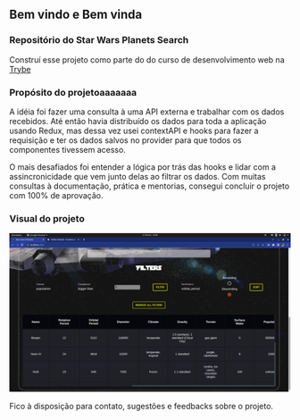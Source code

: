 <h2>Bem vindo e Bem vinda</h2>
<h3>Repositório do Star Wars Planets Search</h3>

<p>Construí esse projeto como parte do do curso de desenvolvimento web na <a href="https://www.betrybe.com/" target="_blank" alt="Trybe">Trybe</a></p>

<h3>Propósito do projetoaaaaaaa</h3>

<p>A idéia foi fazer uma consulta à uma API externa e trabalhar com os dados recebidos. Até então havia distribuído os dados para toda a aplicação usando Redux, mas dessa vez usei contextAPI e hooks para fazer a requisição e ter os dados salvos no provider para que todos os componentes tivessem acesso.</p>
<p>O mais desafiados foi entender a lógica por trás das hooks e lidar com a assincronicidade que vem junto delas ao filtrar os dados. Com muitas consultas à documentação, prática e mentorias, consegui concluir o projeto com 100% de aprovação.</p>

<h3>Visual do projeto</h3>

<img alt="image-readme" src="./github/StarWarsFilters.png" title="Star-Wars-Planets-Search"/>

<p>Fico à disposição para contato, sugestões e feedbacks sobre o projeto.</p>
